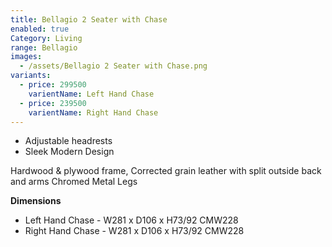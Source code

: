 ```yaml
---
title: Bellagio 2 Seater with Chase
enabled: true
Category: Living
range: Bellagio
images:
  - /assets/Bellagio 2 Seater with Chase.png
variants:
  - price: 299500
    varientName: Left Hand Chase
  - price: 239500
    varientName: Right Hand Chase
---
```


- Adjustable headrests
- Sleek Modern Design

Hardwood & plywood frame, Corrected grain leather with split outside back and arms
Chromed Metal Legs

**Dimensions**

- Left Hand Chase - W281 x D106 x H73/92 CMW228
- Right Hand Chase - W281 x D106 x H73/92 CMW228
